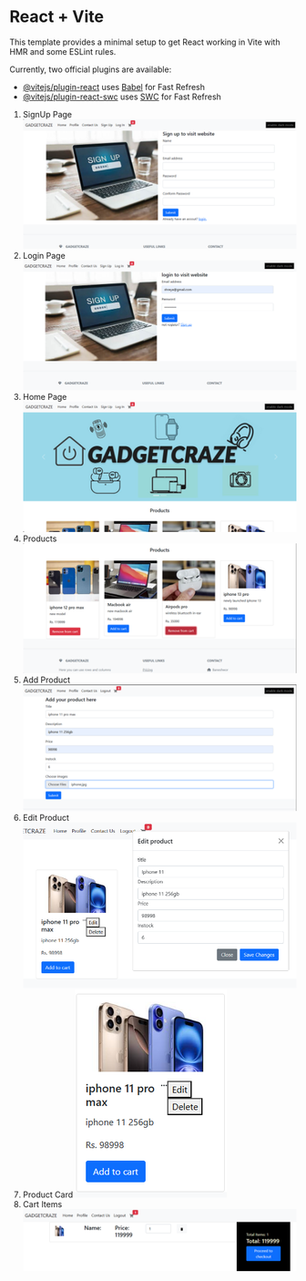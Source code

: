 # React + Vite

This template provides a minimal setup to get React working in Vite with HMR and some ESLint rules.

Currently, two official plugins are available:

- [@vitejs/plugin-react](https://github.com/vitejs/vite-plugin-react/blob/main/packages/plugin-react/README.md) uses [Babel](https://babeljs.io/) for Fast Refresh
- [@vitejs/plugin-react-swc](https://github.com/vitejs/vite-plugin-react-swc) uses [SWC](https://swc.rs/) for Fast Refresh


1. SignUp Page
![alt text](image-1.png)
2. Login Page
![alt text](image.png)
3. Home Page
![alt text](image-2.png)
4. Products
![alt text](image-3.png)
5. Add Product
![alt text](image-4.png)
6. Edit Product
![alt text](image-5.png)
7. Product Card
![alt text](image-6.png)
8. Cart Items
![alt text](image-7.png)